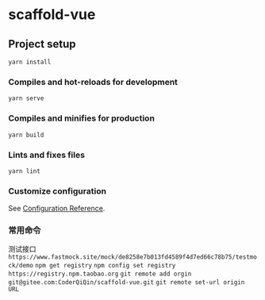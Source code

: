 # scaffold-vue

## Project setup
```
yarn install
```

### Compiles and hot-reloads for development
```
yarn serve
```

### Compiles and minifies for production
```
yarn build
```

### Lints and fixes files
```
yarn lint
```

### Customize configuration
See [Configuration Reference](https://cli.vuejs.org/config/).

### 常用命令
测试接口`https://www.fastmock.site/mock/de8258e7b013fd4589f4d7ed66c78b75/testmock/demo`
`npm get registry`
`npm config set registry https://registry.npm.taobao.org`
`git remote add orgin git@gitee.com:CoderQiQin/scaffold-vue.git`
`git remote set-url origin URL`
